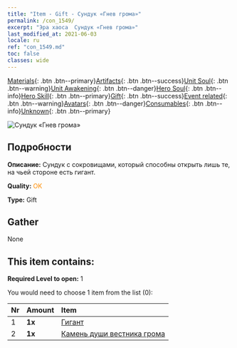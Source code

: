 ```yaml
---
title: "Item - Gift - Сундук «Гнев грома»"
permalink: /con_1549/
excerpt: "Эра хаоса  Сундук «Гнев грома»"
last_modified_at: 2021-06-03
locale: ru
ref: "con_1549.md"
toc: false
classes: wide
---
```

 [Materials](/ItemsRU/){: .btn .btn--primary}[Artifacts](/ItemsRU/Artifacts/){: .btn .btn--success}[Unit Soul](/ItemsRU/UnitSoul/){: .btn .btn--warning}[Unit Awakening](/ItemsRU/UnitAwakening/){: .btn .btn--danger}[Hero Soul](/ItemsRU/HeroSoul/){: .btn .btn--info}[Hero Skill](/ItemsRU/HeroSkill/){: .btn .btn--primary}[Gift](/ItemsRU/Gift/){: .btn .btn--success}[Event related](/ItemsRU/Events/){: .btn .btn--warning}[Avatars](/ItemsRU/Avatars/){: .btn .btn--danger}[Consumables](/ItemsRU/Consumables/){: .btn .btn--info}[Unknown](/ItemsRU/Unknown/){: .btn .btn--primary}

 ![Сундук «Гнев грома»](/images/t/i_907082.png)

## Подробности
 **Описание:** Сундук с сокровищами, который способны открыть лишь те, на чьей стороне есть гигант.

 **Quality:** <span style="color: #FF8C00">OK</span>

 **Type:** Gift

## Gather

  None

## This item contains:

 **Required Level to open:** 1

 You would need to choose 1 item from the list (0):

  | Nr | Amount |     Item    |
  |:---|:-------|:------------|
  | 1 |  **1x** | [Гигант](/ItemsRU/unt_241/) |  | 
  | 2 |  **1x** | [Камень души вестника грома](/ItemsRU/unt_326/) |  | 
